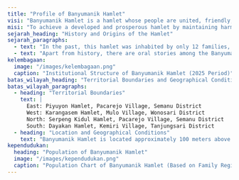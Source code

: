 ```yaml
---
title: "Profile of Banyumanik Hamlet"
visi: "Banyumanik Hamlet is a hamlet whose people are united, friendly, and foster togetherness and mutual cooperation."
misi: "To achieve a developed and prosperous hamlet by maintaining harmony and always respecting civilization."
sejarah_heading: "History and Origins of the Hamlet"
sejarah_paragraphs:
  - text: "In the past, this hamlet was inhabited by only 12 families, known as Toyamanik. The name comes from the words 'toya', meaning water, and 'manik', meaning eye. This name refers to the well located to the west of the hamlet. The well was so deep that it resembled an eye bead. Later, during the reign of Gunungkidul Regent Darmakum Darmakusuma, the name 'Toyamanik' was changed to 'Banyumanik'. This change was made following a recommendation to discontinue the use of Javanese Krama terms as the official name for the hamlet."
  - text: "Apart from history, there are oral stories among the Banyumanik people. In the story it is said that Banyumanik is known as an area that experiences water shortages. Then, when Wali Sanga stopped in the area, they intended to make a river flow as a water source in Banyumanik. However, before the work was finished, the sound of a rooster crowing was heard, indicating that morning had come. Suddenly, the water flow reversed direction and returned to Ngingrong Cave."
kelembagaan:
  image: "/images/kelembagaan.png"
  caption: "Institutional Structure of Banyumanik Hamlet (2025 Period)"
batas_wilayah_heading: "Territorial Boundaries and Geographical Conditions"
batas_wilayah_paragraphs:
  - heading: "Territorial Boundaries"
    text: |
      East: Piyuyon Hamlet, Pacarejo Village, Semanu District
      West: Karangasem Hamlet, Mulo Village, Wonosari District
      North: Serpeng Kidul Hamlet, Pacarejo Village, Semanu District
      South: Dayakan Hamlet, Kemiri Village, Tanjungsari District
  - heading: "Location and Geographical Conditions"
    text: "Banyumanik Hamlet is located approximately 100 meters above sea level. Topographically, this area is located in a typical karst hilly area in Gunungkidul, with the majority of the land consisting of soil It's dry, rocky, and consists of limestone hills surrounded by teak trees. Due to these geographical conditions, water sources are difficult to find in Banyumanik Hamlet."
kependudukan:
  heading: "Population of Banyumanik Hamlet"
  image: "/images/kependudukan.png"
  caption: "Population Chart of Banyumanik Hamlet (Based on Family Register)"
---
```

    